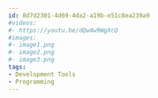 ```yaml
---
id: 8d7d2301-4d69-4da2-a19b-e51c8ea239a9
#videos:
#- https://youtu.be/dQw4w9WgXcQ
#images:
#- image1.png
#- image2.png
#- image3.png
tags:
- Development Tools
- Programming
---
```

